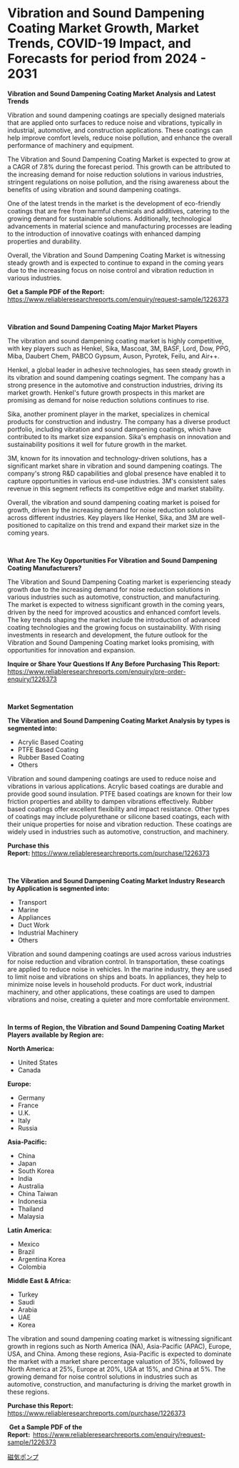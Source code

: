 <p><h1>Vibration and Sound Dampening Coating Market Growth, Market Trends, COVID-19 Impact, and Forecasts for period from 2024 - 2031</h1></p><p><strong>Vibration and Sound Dampening Coating Market Analysis and Latest Trends</strong></p>
<p><p>Vibration and sound dampening coatings are specially designed materials that are applied onto surfaces to reduce noise and vibrations, typically in industrial, automotive, and construction applications. These coatings can help improve comfort levels, reduce noise pollution, and enhance the overall performance of machinery and equipment.</p><p>The Vibration and Sound Dampening Coating Market is expected to grow at a CAGR of 7.8% during the forecast period. This growth can be attributed to the increasing demand for noise reduction solutions in various industries, stringent regulations on noise pollution, and the rising awareness about the benefits of using vibration and sound dampening coatings.</p><p>One of the latest trends in the market is the development of eco-friendly coatings that are free from harmful chemicals and additives, catering to the growing demand for sustainable solutions. Additionally, technological advancements in material science and manufacturing processes are leading to the introduction of innovative coatings with enhanced damping properties and durability.</p><p>Overall, the Vibration and Sound Dampening Coating Market is witnessing steady growth and is expected to continue to expand in the coming years due to the increasing focus on noise control and vibration reduction in various industries.</p></p>
<p><strong>Get a Sample PDF of the Report:&nbsp;</strong> <a href="https://www.reliableresearchreports.com/enquiry/request-sample/1226373">https://www.reliableresearchreports.com/enquiry/request-sample/1226373</a></p>
<p>&nbsp;</p>
<p><strong>Vibration and Sound Dampening Coating Major Market Players</strong></p>
<p><p>The vibration and sound dampening coating market is highly competitive, with key players such as Henkel, Sika, Mascoat, 3M, BASF, Lord, Dow, PPG, Miba, Daubert Chem, PABCO Gypsum, Auson, Pyrotek, Feilu, and Air++. </p><p>Henkel, a global leader in adhesive technologies, has seen steady growth in its vibration and sound dampening coatings segment. The company has a strong presence in the automotive and construction industries, driving its market growth. Henkel's future growth prospects in this market are promising as demand for noise reduction solutions continues to rise.</p><p>Sika, another prominent player in the market, specializes in chemical products for construction and industry. The company has a diverse product portfolio, including vibration and sound dampening coatings, which have contributed to its market size expansion. Sika's emphasis on innovation and sustainability positions it well for future growth in the market.</p><p>3M, known for its innovation and technology-driven solutions, has a significant market share in vibration and sound dampening coatings. The company's strong R&D capabilities and global presence have enabled it to capture opportunities in various end-use industries. 3M's consistent sales revenue in this segment reflects its competitive edge and market stability.</p><p>Overall, the vibration and sound dampening coating market is poised for growth, driven by the increasing demand for noise reduction solutions across different industries. Key players like Henkel, Sika, and 3M are well-positioned to capitalize on this trend and expand their market size in the coming years.</p></p>
<p>&nbsp;</p>
<p><strong>What Are The Key Opportunities For Vibration and Sound Dampening Coating Manufacturers?</strong></p>
<p><p>The Vibration and Sound Dampening Coating market is experiencing steady growth due to the increasing demand for noise reduction solutions in various industries such as automotive, construction, and manufacturing. The market is expected to witness significant growth in the coming years, driven by the need for improved acoustics and enhanced comfort levels. The key trends shaping the market include the introduction of advanced coating technologies and the growing focus on sustainability. With rising investments in research and development, the future outlook for the Vibration and Sound Dampening Coating market looks promising, with opportunities for innovation and expansion.</p></p>
<p><strong>Inquire or Share Your Questions If Any Before Purchasing This Report:</strong> <a href="https://www.reliableresearchreports.com/enquiry/pre-order-enquiry/1226373">https://www.reliableresearchreports.com/enquiry/pre-order-enquiry/1226373</a></p>
<p>&nbsp;</p>
<p><strong>Market Segmentation</strong></p>
<p><strong>The Vibration and Sound Dampening Coating Market Analysis by types is segmented into:</strong></p>
<p><ul><li>Acrylic Based Coating</li><li>PTFE Based Coating</li><li>Rubber Based Coating</li><li>Others</li></ul></p>
<p><p>Vibration and sound dampening coatings are used to reduce noise and vibrations in various applications. Acrylic based coatings are durable and provide good sound insulation. PTFE based coatings are known for their low friction properties and ability to dampen vibrations effectively. Rubber based coatings offer excellent flexibility and impact resistance. Other types of coatings may include polyurethane or silicone based coatings, each with their unique properties for noise and vibration reduction. These coatings are widely used in industries such as automotive, construction, and machinery.</p></p>
<p><strong>Purchase this Report:&nbsp;</strong><a href="https://www.reliableresearchreports.com/purchase/1226373">https://www.reliableresearchreports.com/purchase/1226373</a></p>
<p>&nbsp;</p>
<p><strong>The Vibration and Sound Dampening Coating Market Industry Research by Application is segmented into:</strong></p>
<p><ul><li>Transport</li><li>Marine</li><li>Appliances</li><li>Duct Work</li><li>Industrial Machinery</li><li>Others</li></ul></p>
<p><p>Vibration and sound dampening coatings are used across various industries for noise reduction and vibration control. In transportation, these coatings are applied to reduce noise in vehicles. In the marine industry, they are used to limit noise and vibrations on ships and boats. In appliances, they help to minimize noise levels in household products. For duct work, industrial machinery, and other applications, these coatings are used to dampen vibrations and noise, creating a quieter and more comfortable environment.</p></p>
<p>&nbsp;</p>
<p><strong>In terms of Region, the Vibration and Sound Dampening Coating Market Players available by Region are:</strong></p>
<p>
    <p> <strong> North America: </strong>
        <ul>
            <li>United States</li>
            <li>Canada</li>
        </ul>
        </p> 
    <p> <strong> Europe: </strong>
        <ul>
            <li>Germany</li>
            <li>France</li>
            <li>U.K.</li>
            <li>Italy</li>
            <li>Russia</li>
        </ul>
        </p> 
    <p> <strong> Asia-Pacific: </strong>
        <ul>
            <li>China</li>
            <li>Japan</li>
            <li>South Korea</li>
            <li>India</li>
            <li>Australia</li>
            <li>China Taiwan</li>
            <li>Indonesia</li>
            <li>Thailand</li>
            <li>Malaysia</li>
        </ul>
        </p> 
    <p> <strong> Latin America: </strong>
        <ul>
            <li>Mexico</li>
            <li>Brazil</li>
            <li>Argentina Korea</li>
            <li>Colombia</li>
        </ul>
        </p> 
    <p> <strong> Middle East & Africa: </strong>
        <ul>
            <li>Turkey</li>
            <li>Saudi</li>
            <li>Arabia</li>
            <li>UAE</li>
            <li>Korea</li>
        </ul>
    </p>
    </p>
<p><p>The vibration and sound dampening coating market is witnessing significant growth in regions such as North America (NA), Asia-Pacific (APAC), Europe, USA, and China. Among these regions, Asia-Pacific is expected to dominate the market with a market share percentage valuation of 35%, followed by North America at 25%, Europe at 20%, USA at 15%, and China at 5%. The growing demand for noise control solutions in industries such as automotive, construction, and manufacturing is driving the market growth in these regions.</p></p>
<p><strong>Purchase this Report: </strong><a href="https://www.reliableresearchreports.com/purchase/1226373">https://www.reliableresearchreports.com/purchase/1226373</a></p>
<p>&nbsp;<strong>Get a Sample PDF of the Report:&nbsp;&nbsp;</strong><a href="https://www.reliableresearchreports.com/enquiry/request-sample/1226373">https://www.reliableresearchreports.com/enquiry/request-sample/1226373</a></p>
<p><strong></strong></p>
<p><p><a href="https://medium.com/@deonboer2023/%E7%A3%81%E6%B0%97%E3%83%9D%E3%83%B3%E3%83%97%E5%B8%82%E5%A0%B4-%E5%B8%82%E5%A0%B4%E3%82%B7%E3%82%A7%E3%82%A2-%E5%B8%82%E5%A0%B4%E3%83%88%E3%83%AC%E3%83%B3%E3%83%89-%E3%81%8A%E3%82%88%E3%81%B3%E5%B0%86%E6%9D%A5%E3%81%AE%E6%88%90%E9%95%B7%E3%82%92%E6%8E%A2%E3%82%8B-3ff2213f546c">磁気ポンプ</a></p></p>